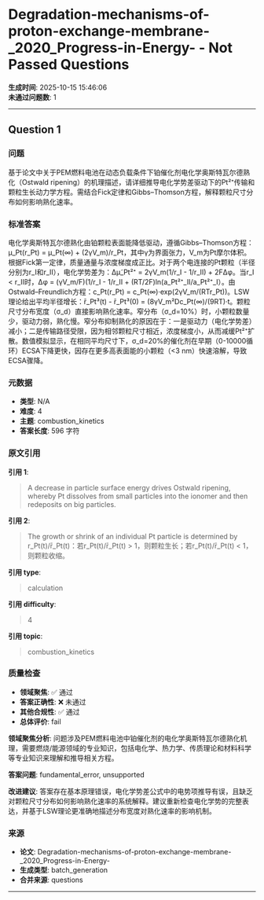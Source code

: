 # Degradation-mechanisms-of-proton-exchange-membrane-_2020_Progress-in-Energy- - Not Passed Questions

**生成时间**: 2025-10-15 15:46:06  
**未通过问题数**: 1

---

## Question 1

### 问题

基于论文中关于PEM燃料电池在动态负载条件下铂催化剂电化学奥斯特瓦尔德熟化（Ostwald ripening）的机理描述，请详细推导电化学势差驱动下的Pt²⁺传输和颗粒生长动力学方程。需结合Fick定律和Gibbs–Thomson方程，解释颗粒尺寸分布如何影响熟化速率。

### 标准答案

电化学奥斯特瓦尔德熟化由铂颗粒表面能降低驱动，遵循Gibbs–Thomson方程：μ_Pt(r_Pt) = μ_Pt(∞) + (2γV_m)/r_Pt，其中γ为界面张力，V_m为Pt摩尔体积。根据Fick第一定律，质量通量与浓度梯度成正比。对于两个电连接的Pt颗粒（半径分别为r_I和r_II），电化学势差为：Δμ̃_Pt²⁺ = 2γV_m(1/r_I - 1/r_II) + 2FΔφ。当r_I < r_II时，Δφ = (γV_m/F)(1/r_I - 1/r_II + (RT/2F)ln(a_Pt²⁺_II/a_Pt²⁺_I）。由Ostwald–Freundlich方程：c_Pt(r_Pt) = c_Pt(∞)·exp(2γV_m/(RTr_Pt))。LSW理论给出平均半径增长：r̄_Pt³(t) - r̄_Pt³(0) = (8γV_m²Dc_Pt(∞)/(9RT)·t。颗粒尺寸分布宽度（σ_d）直接影响熟化速率。窄分布（σ_d=10%）时，小颗粒数量少，驱动力弱，熟化慢。窄分布抑制熟化的原因在于：一是驱动力（电化学势差）减小；二是传输路径受限，因为相邻颗粒尺寸相近，浓度梯度小，从而减缓Pt²⁺扩散。数值模拟显示，在相同平均尺寸下，σ_d=20%的催化剂在早期（0-10000循环）ECSA下降更快，因存在更多高表面能的小颗粒（<3 nm）快速溶解，导致ECSA骤降。

### 元数据

- **类型**: N/A
- **难度**: 4
- **主题**: combustion_kinetics
- **答案长度**: 596 字符

### 原文引用

**引用 1**:
> A decrease in particle surface energy drives Ostwald ripening, whereby Pt dissolves from small particles into the ionomer and then redeposits on big particles.

**引用 2**:
> The growth or shrink of an individual Pt particle is determined by r_Pt(t)/r̄_Pt(t)：若r_Pt(t)/r̄_Pt(t) > 1，则颗粒生长；若r_Pt(t)/r̄_Pt(t) < 1，则颗粒收缩。

**引用 type**:
> calculation

**引用 difficulty**:
> 4

**引用 topic**:
> combustion_kinetics

### 质量检查

- **领域聚焦**: ✅ 通过
- **答案正确性**: ❌ 未通过
- **其他合规性**: ✅ 通过
- **总体评价**: fail

**领域聚焦分析**: 问题涉及PEM燃料电池中铂催化剂的电化学奥斯特瓦尔德熟化机理，需要燃烧/能源领域的专业知识，包括电化学、热力学、传质理论和材料科学等专业知识来理解和推导相关方程。

**答案问题**: fundamental_error, unsupported

**改进建议**: 答案存在基本原理错误，电化学势差公式中的电势项推导有误，且缺乏对颗粒尺寸分布如何影响熟化速率的系统解释。建议重新检查电化学势的完整表达，并基于LSW理论更准确地描述分布宽度对熟化速率的影响机制。

### 来源

- **论文**: Degradation-mechanisms-of-proton-exchange-membrane-_2020_Progress-in-Energy-
- **生成类型**: batch_generation
- **合并来源**: questions

---

